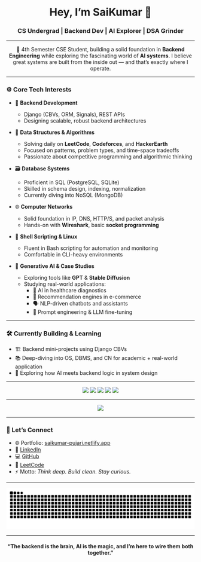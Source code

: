 <h1 align="center">Hey, I’m SaiKumar 👋</h1>
<h3 align="center">CS Undergrad | Backend Dev | AI Explorer | DSA Grinder</h3>

---

<p align="center">
  🚀 4th Semester CSE Student, building a solid foundation in <strong>Backend Engineering</strong> while exploring the fascinating world of <strong>AI systems</strong>. 
  I believe great systems are built from the inside out — and that’s exactly where I operate.
</p>

---

### ⚙️ Core Tech Interests

- 🔧 **Backend Development**
  - Django (CBVs, ORM, Signals), REST APIs
  - Designing scalable, robust backend architectures

- 🧠 **Data Structures & Algorithms**
  - Solving daily on <strong>LeetCode</strong>, <strong>Codeforces</strong>, and <strong>HackerEarth</strong>
  - Focused on patterns, problem types, and time-space tradeoffs
  - Passionate about competitive programming and algorithmic thinking

- 🗃️ **Database Systems**
  - Proficient in SQL (PostgreSQL, SQLite)
  - Skilled in schema design, indexing, normalization
  - Currently diving into NoSQL (MongoDB)

- 🌐 **Computer Networks**
  - Solid foundation in IP, DNS, HTTP/S, and packet analysis
  - Hands-on with **Wireshark**, basic **socket programming**

- 🐚 **Shell Scripting & Linux**
  - Fluent in Bash scripting for automation and monitoring
  - Comfortable in CLI-heavy environments

- 🧪 **Generative AI & Case Studies**
  - Exploring tools like **GPT** & **Stable Diffusion**
  - Studying real-world applications:
    - 🏥 AI in healthcare diagnostics  
    - 🛒 Recommendation engines in e-commerce  
    - 🗣️ NLP-driven chatbots and assistants  
    - 🧠 Prompt engineering & LLM fine-tuning  

---

### 🛠️ Currently Building & Learning

- 🏗️ Backend mini-projects using Django CBVs  
- 📚 Deep-diving into OS, DBMS, and CN for academic + real-world application  
- 🧩 Exploring how AI meets backend logic in system design  

---

<div align="center">
  <img src="https://skillicons.dev/icons?i=js,ts,react,jest,storybook,bash,bootstrap,c,css,flask,git,github,html,java,linux,mongodb,mysql,powershell,py,sqlite" height="40" />
  <img src="https://img.shields.io/badge/C++-00599C?logo=cplusplus&logoColor=white&style=for-the-badge" height="40" />
  <img src="https://img.shields.io/badge/Visual Studio Code-007ACC?logo=visualstudiocode&logoColor=white&style=for-the-badge" height="40" />
  <img src="https://img.shields.io/badge/Django-092E20?logo=django&logoColor=white&style=for-the-badge" height="40" />
  <img src="https://img.shields.io/badge/Microsoft SQL Server-CC2927?logo=microsoftsqlserver&logoColor=white&style=for-the-badge" height="40" />
</div>

---

<div align="center">
  <img src="https://github-readme-stats.vercel.app/api/top-langs?username=saikumar-pujari&locale=en&hide_title=true&layout=compact&card_width=320&langs_count=5&theme=dracula&hide_border=false" height="150" />
</div>

---

### 🧩 Let’s Connect

- 🌐 Portfolio: [saikumar-pujari.netlify.app](https://saikumar-pujari.netlify.app/)
- 💼 [LinkedIn](https://www.linkedin.com/in/saikumarpujarii/)
- 💻 [GitHub](https://github.com/saikumar-pujari)
- 🧠 [LeetCode](https://leetcode.com/u/saikumar_pujari/)
- ⚡ Motto: *Think deep. Build clean. Stay curious.*

---

<img src="https://raw.githubusercontent.com/saikumar-pujari/saikumar-pujari/output/snake.svg" alt="Snake animation" />

---

<h4 align="center">“The backend is the brain, AI is the magic, and I’m here to wire them both together.”</h4>
